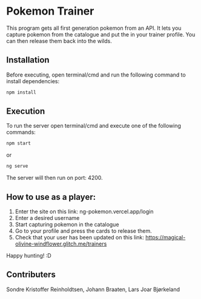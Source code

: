 # Pokemon Trainer

This program gets all first generation pokemon from an API. It lets you capture pokemon from 
the catalogue and put the in your trainer profile. You can then release them back into the wilds.

## Installation

Before executing, open terminal/cmd and run the following command to install dependencies:

```bash
npm install
```

## Execution
To run the server open terminal/cmd and execute one of the following commands:
```bash
npm start
```
or
```bash
ng serve
```
The server will then run on port: 4200.

## How to use as a player:

1. Enter the site on this link: ng-pokemon.vercel.app/login
2. Enter a desired username
3. Start capturing pokemon in the catalogue
4. Go to your profile and press the cards to release them.
5. Check that your user has been updated on this link: https://magical-olivine-windflower.glitch.me/trainers

Happy hunting! :D

## Contributers
Sondre Kristoffer Reinholdtsen, Johann Braaten, Lars Joar Bjørkeland
